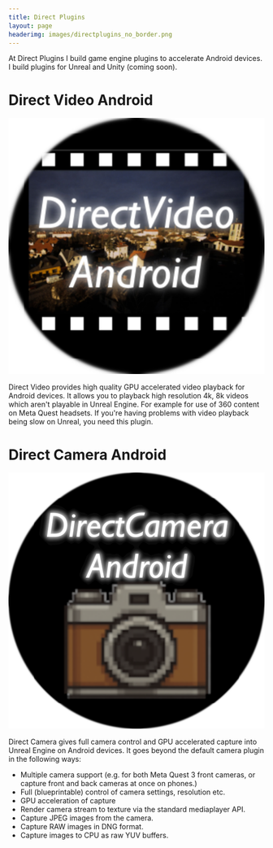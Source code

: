 ```yaml
---
title: Direct Plugins
layout: page
headerimg: images/directplugins_no_border.png
---
```

At Direct Plugins I build game engine plugins to accelerate Android devices. I build plugins for Unreal and Unity (coming soon).

# Direct Video Android

[![Direct Video Logo](images/dv/logo-round.png)](directvideo_unreal.html)

Direct Video provides high quality GPU accelerated video playback for Android devices. It allows you to playback high resolution 4k, 8k videos which aren't playable in Unreal Engine. For example for use of 360 content on Meta Quest headsets. If you're having problems with video playback being slow on Unreal, you need this plugin.

# Direct Camera Android

[![Direct Camera Logo](images/dc/logo-round.png)](directcamera_unreal.html)

Direct Camera gives full camera control and GPU accelerated capture into Unreal Engine on Android devices. It goes beyond the default camera plugin in the following ways:

* Multiple camera support (e.g. for both Meta Quest 3 front cameras, or capture front and back cameras at once on phones.)
* Full (blueprintable) control of camera settings, resolution etc.
* GPU acceleration of capture
* Render camera stream to texture via the standard mediaplayer API.
* Capture JPEG images from the camera.
* Capture RAW images in DNG format.
* Capture images to CPU as raw YUV buffers.